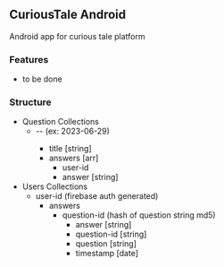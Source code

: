 ## CuriousTale Android

Android app for curious tale platform

### Features

- to be done

### Structure

- Question Collections
  - <year>-<month>-<day> (ex: 2023-06-29)
    - title [string]
    - answers [arr]
      - user-id
      - answer [string]
- Users Collections
  - user-id (firebase auth generated)
    - answers
      - question-id (hash of question string md5)
        - answer [string]
        - question-id [string]
        - question [string]
        - timestamp [date]
